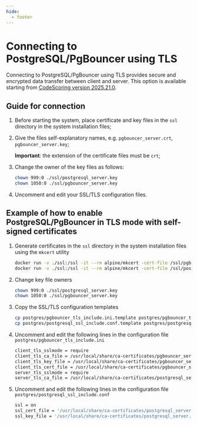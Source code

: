 ```yaml
---
hide:
  - footer
---
```


# Connecting to PostgreSQL/PgBouncer using TLS

Connecting to PostgreSQL/PgBouncer using TLS provides secure and encrypted data transfer between client and server. This option is available starting from [CodeScoring version 2025.21.0](/changelog/on-premise-changelog.en/#2025210-2025-05-21).

## Guide for connection

1. Before starting the system, place certificate and key files in the `ssl` directory in the system installation files;
2. Give the files self-explanatory names, e.g. `pgbouncer_server.crt`, `pgbouncer_server.key`;

    **Important**: the extension of the certificate files must be `crt`;

3. Change the owner of the key files as follows:
    ```bash
    chown 999:0 ./ssl/postgresql_server.key
    chown 1050:0 ./ssl/pgbouncer_server.key
    ```
4. Uncomment and edit your SSL/TLS configuration files.

## Example of how to enable PostgreSQL/PgBouncer in TLS mode with self-signed certificates 

1. Generate certificates in the `ssl` directory in the system installation files using the `mkcert` utility
    ```bash
    docker run -v ./ssl:/ssl -it --rm alpine/mkcert -cert-file /ssl/pgbouncer_server.crt -key-file /ssl/pgbouncer_server.key pgbouncer
    docker run -v ./ssl:/ssl -it --rm alpine/mkcert -cert-file /ssl/postgresql_server.crt -key-file /ssl/postgresql_server.key psql
    ```
2. Change key file owners
    ```bash
    chown 999:0 ./ssl/postgresql_server.key
    chown 1050:0 ./ssl/pgbouncer_server.key
    ```
3. Copy the SSL/TLS configuration templates
    ```bash
    cp postgres/pgbouncer_tls_include.ini.template postgres/pgbouncer_tls_include.ini
    cp postgres/postgresql_ssl_include.conf.template postgres/postgresql_ssl_include.conf
    ```
4. Uncomment and edit the following lines in the configuration file `postgres/pgbouncer_tls_include.ini`
    ```bash
    client_tls_sslmode = require
    client_tls_ca_file = /usr/local/share/ca-certificates/pgbouncer_server.crt
    client_tls_key_file = /usr/local/share/ca-certificates/pgbouncer_server.key
    client_tls_cert_file = /usr/local/share/ca-certificates/pgbouncer_server.crt
    server_tls_sslmode = require
    server_tls_ca_file = /usr/local/share/ca-certificates/postgresql_server.crt
    ```
5. Uncomment and edit the following lines in the configuration file `postgres/postgresql_ssl_include.conf`
    ```bash
    ssl = on
    ssl_cert_file = '/usr/local/share/ca-certificates/postgresql_server.crt'
    ssl_key_file = '/usr/local/share/ca-certificates/postgresql_server.key'
    ```

